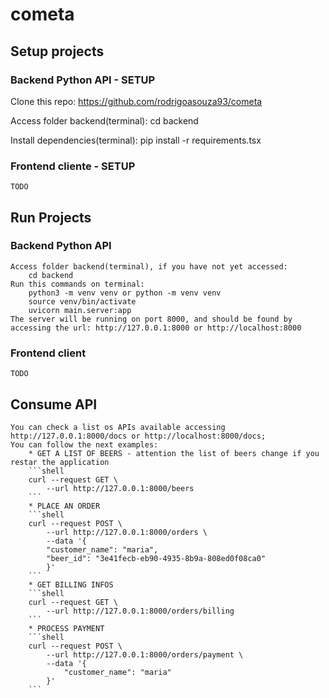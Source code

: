 # cometa

## Setup projects

### Backend Python API - SETUP

Clone this repo:
    <https://github.com/rodrigoasouza93/cometa>

Access folder backend(terminal):
    cd backend

Install dependencies(terminal):
    pip install -r requirements.tsx

### Frontend cliente - SETUP

    TODO

## Run Projects

### Backend Python API

    Access folder backend(terminal), if you have not yet accessed:
        cd backend  
    Run this commands on terminal:
        python3 -m venv venv or python -m venv venv
        source venv/bin/activate
        uvicorn main.server:app
    The server will be running on port 8000, and should be found by accessing the url: http://127.0.0.1:8000 or http://localhost:8000

### Frontend client

    TODO

## Consume API

    You can check a list os APIs available accessing http://127.0.0.1:8000/docs or http://localhost:8000/docs;
    You can follow the next examples:
        * GET A LIST OF BEERS - attention the list of beers change if you restar the application
        ```shell
        curl --request GET \
            --url http://127.0.0.1:8000/beers
        ```
        * PLACE AN ORDER
        ```shell
        curl --request POST \
            --url http://127.0.0.1:8000/orders \
            --data '{
            "customer_name": "maria",
            "beer_id": "3e41fecb-eb90-4935-8b9a-808ed0f08ca0"
            }'
        ```
        * GET BILLING INFOS
        ```shell
        curl --request GET \
            --url http://127.0.0.1:8000/orders/billing
        ```
        * PROCESS PAYMENT
        ```shell
        curl --request POST \
            --url http://127.0.0.1:8000/orders/payment \
            --data '{
                "customer_name": "maria"
            }'
        ```
